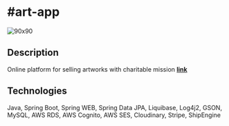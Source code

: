 ﻿# #art-app
 ![90x90](https://github.com/romanovosad87/art_vs_war_app/assets/114337016/b731c69d-fd06-4c46-af59-a58b62cb18f7)

 ## Description
 Online platform for selling artworks with charitable mission **[link](https://artvswar.gallery)**

## Technologies
Java,  Spring Boot, Spring WEB, Spring Data JPA, Liquibase, Log4j2, GSON, MySQL, AWS RDS, AWS Cognito, AWS SES, Cloudinary, Stripe, ShipEngine
